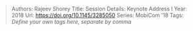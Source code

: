 > Authors: Rajeev Shorey
> Title: Session Details: Keynote Address I
> Year: 2018
> Url: https://doi.org/10.1145/3285050
> Series: MobiCom '18
> Tags: *Define your own tags here, separate by comma*